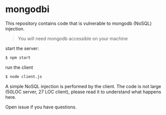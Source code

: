 # mongodbi

This repository contains code that is vulnerable to mongodb (NoSQL) injection.

> You will need mongodb accessible on your machine

start the server:
```sh
$ npm start
```

run the client
```sh
$ node client.js
```

A simple NoSQL injection is performed by the client. The code is not large (50LOC server, 27 LOC client), please read it to understand what happens here.

Open issue if you have questions.

